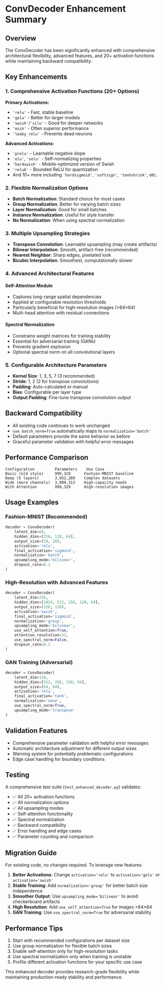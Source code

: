 # ConvDecoder Enhancement Summary

## Overview
The ConvDecoder has been significantly enhanced with comprehensive architectural flexibility, advanced features, and 20+ activation functions while maintaining backward compatibility.

## Key Enhancements

### 1. Comprehensive Activation Functions (20+ Options)
**Primary Activations:**
- `'relu'` - Fast, stable baseline
- `'gelu'` - Better for larger models  
- `'swish'`/`'silu'` - Good for deeper networks
- `'mish'` - Often superior performance
- `'leaky_relu'` - Prevents dead neurons

**Advanced Activations:**
- `'prelu'` - Learnable negative slope
- `'elu'`, `'selu'` - Self-normalizing properties
- `'hardswish'` - Mobile-optimized version of Swish
- `'relu6'` - Bounded ReLU for quantization
- And 10+ more including `'hardsigmoid'`, `'softsign'`, `'tanhshrink'`, etc.

### 2. Flexible Normalization Options
- **Batch Normalization**: Standard choice for most cases
- **Group Normalization**: Better for varying batch sizes  
- **Layer Normalization**: Good for small batches
- **Instance Normalization**: Useful for style transfer
- **No Normalization**: When using spectral normalization

### 3. Multiple Upsampling Strategies
- **Transpose Convolution**: Learnable upsampling (may create artifacts)
- **Bilinear Interpolation**: Smooth, artifact-free (recommended)
- **Nearest Neighbor**: Sharp edges, pixelated look
- **Bicubic Interpolation**: Smoothest, computationally slower

### 4. Advanced Architectural Features

#### Self-Attention Module
- Captures long-range spatial dependencies
- Applied at configurable resolution thresholds
- Particularly beneficial for high-resolution images (>64×64)
- Multi-head attention with residual connections

#### Spectral Normalization
- Constrains weight matrices for training stability
- Essential for adversarial training (GANs)
- Prevents gradient explosion
- Optional spectral norm on all convolutional layers

### 5. Configurable Architecture Parameters
- **Kernel Size**: 1, 3, 5, 7 (3 recommended)
- **Stride**: 1, 2 (2 for transpose convolutions)
- **Padding**: Auto-calculated or manual
- **Bias**: Configurable per layer type
- **Output Padding**: Fine-tune transpose convolution output

## Backward Compatibility
- All existing code continues to work unchanged
- `use_batch_norm=True` automatically maps to `normalization='batch'`
- Default parameters provide the same behavior as before
- Graceful parameter validation with helpful error messages

## Performance Comparison
```
Configuration         Parameters    Use Case
Basic (old style)     999,329      Fashion-MNIST baseline
Deep (5 layers)       3,952,289    Complex datasets
Wide (more channels)  3,989,313    High-capacity needs
With Attention        999,329      High-resolution images
```

## Usage Examples

### Fashion-MNIST (Recommended)
```python
decoder = ConvDecoder(
    latent_dim=64,
    hidden_dims=[256, 128, 64],
    output_size=(28, 28),
    activation='relu',
    final_activation='sigmoid',
    normalization='batch',
    upsampling_mode='bilinear',
    dropout_rate=0.1
)
```

### High-Resolution with Advanced Features
```python
decoder = ConvDecoder(
    latent_dim=256,
    hidden_dims=[1024, 512, 256, 128, 64],
    output_size=(128, 128),
    activation='swish',
    final_activation='sigmoid',
    normalization='group',
    upsampling_mode='bilinear',
    use_self_attention=True,
    attention_resolution=32,
    use_spectral_norm=False,
    dropout_rate=0.1
)
```

### GAN Training (Adversarial)
```python
decoder = ConvDecoder(
    latent_dim=128,
    hidden_dims=[512, 256, 128, 64],
    output_size=(64, 64),
    activation='relu',
    final_activation='tanh',
    normalization='none',
    use_spectral_norm=True,
    upsampling_mode='transpose'
)
```

## Validation Features
- Comprehensive parameter validation with helpful error messages
- Automatic architecture adjustment for different output sizes
- Warning system for potentially problematic configurations
- Edge case handling for boundary conditions

## Testing
A comprehensive test suite (`test_enhanced_decoder.py`) validates:
- ✅ All 20+ activation functions
- ✅ All normalization options
- ✅ All upsampling modes
- ✅ Self-attention functionality
- ✅ Spectral normalization
- ✅ Backward compatibility
- ✅ Error handling and edge cases
- ✅ Parameter counting and comparison

## Migration Guide
For existing code, no changes required. To leverage new features:

1. **Better Activations**: Change `activation='relu'` to `activation='gelu'` or `activation='swish'`
2. **Stable Training**: Add `normalization='group'` for better batch size independence
3. **Smoother Output**: Use `upsampling_mode='bilinear'` to avoid checkerboard artifacts
4. **High Resolution**: Add `use_self_attention=True` for images >64×64
5. **GAN Training**: Use `use_spectral_norm=True` for adversarial stability

## Performance Tips
1. Start with recommended configurations per dataset size
2. Use group normalization for flexible batch sizes
3. Enable self-attention only for high-resolution tasks
4. Use spectral normalization only when training is unstable
5. Profile different activation functions for your specific use case

This enhanced decoder provides research-grade flexibility while maintaining production-ready stability and performance.